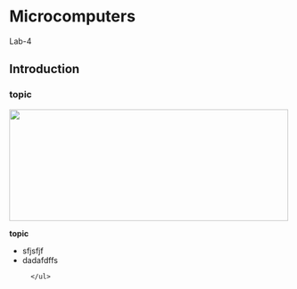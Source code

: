 # Microcomputers
Lab-4

## Introduction

### topic

<img src = "https://user-images.githubusercontent.com/111268465/184587552-fe609a2f-3607-4c9f-ae7a-fe016c39a5e2.png" width = "500" height = "200" />

<b> topic </b>

<ul>
  
  <li> sfjsfjf
    <li>  dadafdffs
      
      </ul>



